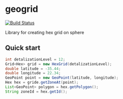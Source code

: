 # geogrid

[![Build Status](https://travis-ci.org/cortwave/geogrid.svg?branch=master)](https://travis-ci.org/cortwave/geogrid)

Library for creating hex grid on sphere

## Quick start

```java
int detalizationLevel = 12;
Grid<Hex> grid = new HexGrid(detalizationLevel);
double latitude = -35.44;
double longitude = 22.34;
GeoPoint point = new GeoPoint(latitude, longitude);
Hex hex = gride.getZoneAt(point);
List<GeoPoint> polygon = hex.getPolygon();
String zoneId = hex.getId();
```
